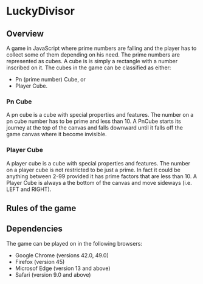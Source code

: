 # LuckyDivisor
## Overview
A game in JavaScript where prime numbers are falling and the player has to collect some of them depending on his need. The prime numbers are represented as cubes. A cube is is simply a rectangle with a number inscribed on it. The cubes in the game can be classified as either:
- Pn (prime number) Cube, or
- Player Cube.
### Pn Cube
A pn cube is a cube with special properties and features. The number on a pn cube number has to be prime and less than 10. A PnCube starts its journey at the top of the canvas and falls downward until it falls off the game canvas where it become invisible.
### Player Cube
A player cube is a cube with special properties and features. The number on a player cube is not restricted to be just a prime. In fact it could be anything between 2-99 provided it has prime factors that are less than 10. A Player Cube is always a the bottom of the canvas and move sideways (i.e. LEFT and RIGHT).
## Rules of the game

## Dependencies
The game can be played on in the following browsers:
- Google Chrome (versions 42.0, 49.0)
- Firefox (version 45)
- Microsof Edge (version 13 and above)
- Safari (version 9.0 and above)
